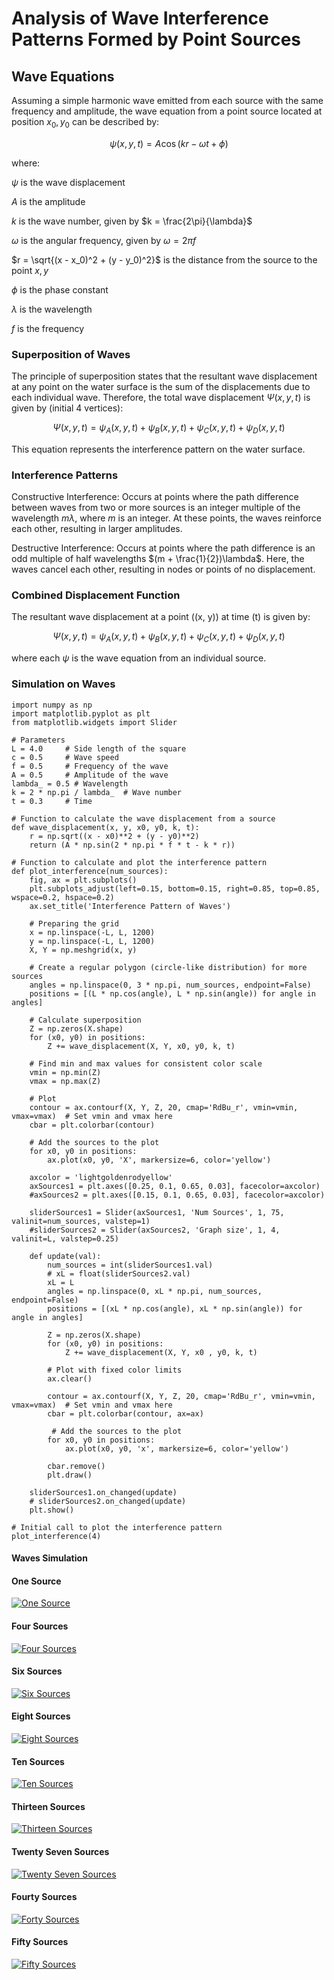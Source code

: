 # Analysis of Wave Interference Patterns Formed by Point Sources

## Wave Equations

Assuming a simple harmonic wave emitted from each source with the same frequency and amplitude, the wave equation from a point source located at position $x_0, y_0$ can be described by:

$$
\psi(x, y, t) = A \cos(kr - \omega t + \phi)
$$

where:

$\psi$ is the wave displacement

$A$ is the amplitude

$k$ is the wave number, given by $k = \frac{2\pi}{\lambda}$

$\omega$ is the angular frequency, given by $\omega = 2\pi f$

$r = \sqrt{(x - x_0)^2 + (y - y_0)^2}$ is the distance from the source to the point $x, y$

$\phi$ is the phase constant

$\lambda$ is the wavelength

$f$ is the frequency

### Superposition of Waves

The principle of superposition states that the resultant wave displacement at any point on the water surface is the sum of the displacements due to each individual wave. Therefore, the total wave displacement $\Psi(x, y, t)$ is given by (initial 4 vertices):

$$
\Psi(x, y, t) = \psi_A(x, y, t) + \psi_B(x, y, t) + \psi_C(x, y, t) + \psi_D(x, y, t)
$$

This equation represents the interference pattern on the water surface.

### Interference Patterns

Constructive Interference: Occurs at points where the path difference between waves from two or more sources is an integer multiple of the wavelength $m\lambda$, where $m$ is an integer. At these points, the waves reinforce each other, resulting in larger amplitudes.

Destructive Interference: Occurs at points where the path difference is an odd multiple of half wavelengths $(m + \frac{1}{2})\lambda$. Here, the waves cancel each other, resulting in nodes or points of no displacement.

### Combined Displacement Function

The resultant wave displacement at a point ((x, y)) at time (t) is given by:

$$
\Psi(x, y, t) = \psi_A(x, y, t) + \psi_B(x, y, t) + \psi_C(x, y, t) + \psi_D(x, y, t)
$$

where each $\psi$ is the wave equation from an individual source.

### Simulation on Waves

```
import numpy as np
import matplotlib.pyplot as plt
from matplotlib.widgets import Slider

# Parameters
L = 4.0     # Side length of the square
c = 0.5     # Wave speed
f = 0.5     # Frequency of the wave
A = 0.5     # Amplitude of the wave
lambda_ = 0.5 # Wavelength
k = 2 * np.pi / lambda_  # Wave number
t = 0.3     # Time

# Function to calculate the wave displacement from a source
def wave_displacement(x, y, x0, y0, k, t):
    r = np.sqrt((x - x0)**2 + (y - y0)**2)
    return (A * np.sin(2 * np.pi * f * t - k * r)) 

# Function to calculate and plot the interference pattern
def plot_interference(num_sources):
    fig, ax = plt.subplots()
    plt.subplots_adjust(left=0.15, bottom=0.15, right=0.85, top=0.85, wspace=0.2, hspace=0.2)
    ax.set_title('Interference Pattern of Waves')

    # Preparing the grid
    x = np.linspace(-L, L, 1200)
    y = np.linspace(-L, L, 1200)
    X, Y = np.meshgrid(x, y)

    # Create a regular polygon (circle-like distribution) for more sources
    angles = np.linspace(0, 3 * np.pi, num_sources, endpoint=False)
    positions = [(L * np.cos(angle), L * np.sin(angle)) for angle in angles]

    # Calculate superposition
    Z = np.zeros(X.shape)
    for (x0, y0) in positions:
        Z += wave_displacement(X, Y, x0, y0, k, t)

    # Find min and max values for consistent color scale
    vmin = np.min(Z)
    vmax = np.max(Z)

    # Plot
    contour = ax.contourf(X, Y, Z, 20, cmap='RdBu_r', vmin=vmin, vmax=vmax)  # Set vmin and vmax here
    cbar = plt.colorbar(contour)

    # Add the sources to the plot
    for x0, y0 in positions:
        ax.plot(x0, y0, 'X', markersize=6, color='yellow')

    axcolor = 'lightgoldenrodyellow'
    axSources1 = plt.axes([0.25, 0.1, 0.65, 0.03], facecolor=axcolor)
    #axSources2 = plt.axes([0.15, 0.1, 0.65, 0.03], facecolor=axcolor)

    sliderSources1 = Slider(axSources1, 'Num Sources', 1, 75, valinit=num_sources, valstep=1)
    #sliderSources2 = Slider(axSources2, 'Graph size', 1, 4, valinit=L, valstep=0.25)

    def update(val):
        num_sources = int(sliderSources1.val)
        # xL = float(sliderSources2.val)
        xL = L
        angles = np.linspace(0, xL * np.pi, num_sources, endpoint=False)
        positions = [(xL * np.cos(angle), xL * np.sin(angle)) for angle in angles]

        Z = np.zeros(X.shape)
        for (x0, y0) in positions:
            Z += wave_displacement(X, Y, x0 , y0, k, t)

        # Plot with fixed color limits
        ax.clear()

        contour = ax.contourf(X, Y, Z, 20, cmap='RdBu_r', vmin=vmin, vmax=vmax)  # Set vmin and vmax here
        cbar = plt.colorbar(contour, ax=ax)

         # Add the sources to the plot
        for x0, y0 in positions:
            ax.plot(x0, y0, 'x', markersize=6, color='yellow')

        cbar.remove()
        plt.draw()

    sliderSources1.on_changed(update)
    # sliderSources2.on_changed(update)
    plt.show()

# Initial call to plot the interference pattern
plot_interference(4)
```

#### Waves Simulation

#### One Source

[![One Source](https://mg-2025p03.github.io/physics/_pics/Waves01.png)](https://mg-2025p03.github.io/physics/Physics/3%20Waves/waves.html)

#### Four Sources

[![Four Sources](https://mg-2025p03.github.io/physics/_pics/Waves04.png)](https://mg-2025p03.github.io/physics/Physics/3%20Waves/waves.html)

#### Six Sources

[![Six Sources](https://mg-2025p03.github.io/physics/_pics/Waves06.png)](https://mg-2025p03.github.io/physics/Physics/3%20Waves/waves.html)

#### Eight Sources

[![Eight Sources](https://mg-2025p03.github.io/physics/_pics/Waves08.png)](https://mg-2025p03.github.io/physics/Physics/3%20Waves/waves.html)

#### Ten Sources

[![Ten Sources](https://mg-2025p03.github.io/physics/_pics/Waves10.png)](https://mg-2025p03.github.io/physics/Physics/3%20Waves/waves.html)

#### Thirteen Sources

[![Thirteen Sources](https://mg-2025p03.github.io/physics/_pics/Waves13.png)](https://mg-2025p03.github.io/physics/Physics/3%20Waves/waves.html)

#### Twenty Seven Sources

[![Twenty Seven Sources](https://mg-2025p03.github.io/physics/_pics/Waves27.png)](https://mg-2025p03.github.io/physics/Physics/3%20Waves/waves.html)

#### Fourty Sources

[![Forty Sources](https://mg-2025p03.github.io/physics/_pics/Waves40.png)](https://mg-2025p03.github.io/physics/Physics/3%20Waves/waves.html)

#### Fifty Sources

[![Fifty Sources](https://mg-2025p03.github.io/physics/_pics/Waves50.png)](https://mg-2025p03.github.io/physics/Physics/3%20Waves/waves.html)